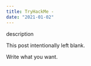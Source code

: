 ```yaml
---
title: TryHackMe - 
date: "2021-01-02"
---
```


description

<!-- more -->

This post intentionally left blank.

Write what you want.
